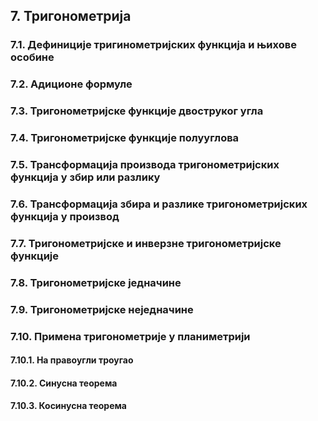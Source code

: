 ## 7. **Тригонометрија**

### 7.1. **Дефиниције тригинометријских функција и њихове особине**

### 7.2. **Адиционе формуле**

### 7.3. **Тригонометријске функције двоструког угла**

### 7.4. **Тригонометријске функције полууглова**

### 7.5. **Трансформација производа тригонометријских функција у збир или разлику**

### 7.6. **Трансформација збира и разлике  тригонометријских функција у производ**

### 7.7. **Тригонометријске и инверзне тригонометријске функције**

### 7.8. **Тригонометријске једначине**

### 7.9. **Тригонометријске неједначине**

### 7.10. **Примена тригонометрије у планиметрији**

#### 7.10.1. **На правоугли троугао**

#### 7.10.2. **Синусна теорема**

#### 7.10.3. **Косинусна теорема**